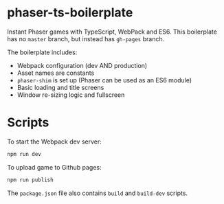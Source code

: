 # phaser-ts-boilerplate
Instant Phaser games with TypeScript, WebPack and ES6.
This boilerplate has no `master` branch, but instead has `gh-pages` branch.

The boilerplate includes:
* Webpack configuration (dev AND production)
* Asset names are constants
* `phaser-shim` is set up (Phaser can be used as an ES6 module)
* Basic loading and title screens
* Window re-sizing logic and fullscreen

# Scripts

To start the Webpack dev server:

```bash
npm run dev
```

To upload game to Github pages:

```bash
npm run publish
```

The `package.json` file also contains `build` and `build-dev` scripts.